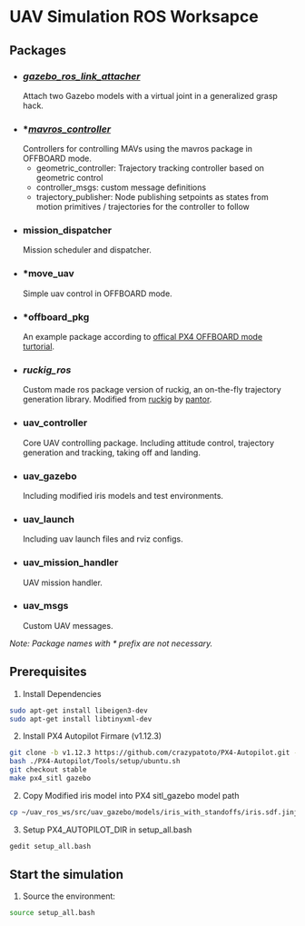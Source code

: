 # UAV Simulation ROS Worksapce

## Packages
- ### *[gazebo_ros_link_attacher](https://github.com/pal-robotics/gazebo_ros_link_attacher)*
    Attach two Gazebo models with a virtual joint in a generalized grasp hack. 
- ### **[mavros_controller](https://github.com/Jaeyoung-Lim/mavros_controllers)*
    Controllers for controlling MAVs using the mavros package in OFFBOARD mode.  
    * geometric_controller: Trajectory tracking controller based on geometric control
    * controller_msgs: custom message definitions
    * trajectory_publisher: Node publishing setpoints as states from motion primitives / trajectories for the controller to follow
- ### mission_dispatcher
    Mission scheduler and dispatcher.
- ### *move_uav
    Simple uav control in OFFBOARD mode.
- ### *offboard_pkg
    An example package according to [offical PX4 OFFBOARD mode turtorial](https://docs.px4.io/v1.12/en/ros/mavros_offboard.html).
- ### *ruckig_ros*
    Custom made ros package version of ruckig, an on-the-fly trajectory generation library. Modified from [ruckig](https://github.com/pantor/ruckig) by [pantor](https://github.com/pantor).
- ### uav_controller
    Core UAV controlling package. Including attitude control, trajectory generation and tracking, taking off and landing.
- ### uav_gazebo
    Including modified iris models and test environments.
- ### uav_launch
    Including uav launch files and rviz configs.
- ### uav_mission_handler
    UAV mission handler.
- ### uav_msgs
    Custom UAV messages.

*Note: Package names with * prefix are not necessary.*


## Prerequisites
1. Install Dependencies
```bash
sudo apt-get install libeigen3-dev
sudo apt-get install libtinyxml-dev
```

2. Install PX4 Autopilot Firmare (v1.12.3)
```bash
git clone -b v1.12.3 https://github.com/crazypatoto/PX4-Autopilot.git --recursive
bash ./PX4-Autopilot/Tools/setup/ubuntu.sh
git checkout stable
make px4_sitl gazebo
```
2. Copy Modified iris model into PX4 sitl_gazebo model path
```bash
cp ~/uav_ros_ws/src/uav_gazebo/models/iris_with_standoffs/iris.sdf.jinja  ~/PX4-Autopilot/Tools/sitl_gazebo/models/iris/iris.sdf.jinja
```

3. Setup PX4_AUTOPILOT_DIR in setup_all.bash
```bash
gedit setup_all.bash
```

## Start the simulation

1. Source the environment:
```bash
source setup_all.bash
```
